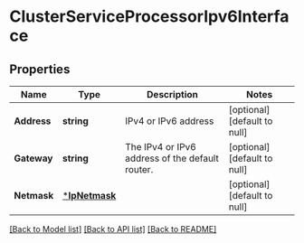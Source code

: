 # ClusterServiceProcessorIpv6Interface

## Properties
Name | Type | Description | Notes
------------ | ------------- | ------------- | -------------
**Address** | **string** | IPv4 or IPv6 address | [optional] [default to null]
**Gateway** | **string** | The IPv4 or IPv6 address of the default router. | [optional] [default to null]
**Netmask** | [***IpNetmask**](ip_netmask.md) |  | [optional] [default to null]

[[Back to Model list]](../README.md#documentation-for-models) [[Back to API list]](../README.md#documentation-for-api-endpoints) [[Back to README]](../README.md)


